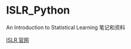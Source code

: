 # ISLR_Python
An Introduction to Statistical Learning 笔记和资料

[ISLR 官网](https://www.statlearning.com)
